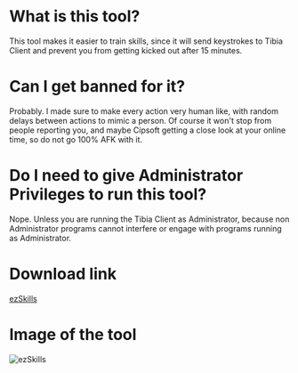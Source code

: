 # What is this tool?

This tool makes it easier to train skills, since it will send keystrokes to Tibia Client and prevent you from getting kicked out after 15 minutes.

# Can I get banned for it?

Probably. I made sure to make every action very human like, with random delays between actions to mimic a person. Of course it won't stop from people reporting you, and maybe Cipsoft getting a close look at your online time, so do not go 100% AFK with it.

# Do I need to give Administrator Privileges to run this tool?

Nope. Unless you are running the Tibia Client as Administrator, because non Administrator programs cannot interfere or engage with programs running as Administrator.

# Download link

[ezSkills](https://github.com/ils94/ezSkills/releases/download/release/ezSkills.zip)

# Image of the tool

![ezSkills](https://i.imgur.com/AxDQHCJ.png)
